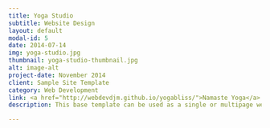 ```yaml
---
title: Yoga Studio
subtitle: Website Design
layout: default
modal-id: 5
date: 2014-07-14
img: yoga-studio.jpg
thumbnail: yoga-studio-thumbnail.jpg
alt: image-alt
project-date: November 2014
client: Sample Site Template
category: Web Development
link: <a href="http://webdevdjm.github.io/yogabliss/">Namaste Yoga</a>
description: This base template can be used as a single or multipage web site. Simply add your images, content, and other customizations. Navigation can be configured for single or multipage display.

---
```

